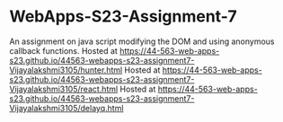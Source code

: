 # WebApps-S23-Assignment-7
An assignment on java script modifying the DOM and using anonymous callback functions.
Hosted at  https://44-563-web-apps-s23.github.io/44563-webapps-s23-assignment7-Vijayalakshmi3105/hunter.html
Hosted at  https://44-563-web-apps-s23.github.io/44563-webapps-s23-assignment7-Vijayalakshmi3105/react.html
Hosted at  https://44-563-web-apps-s23.github.io/44563-webapps-s23-assignment7-Vijayalakshmi3105/delayq.html

